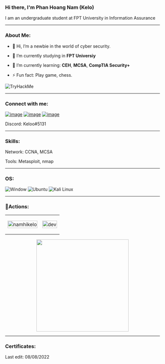 <!-- Intro -->
### Hi there, I'm Phan Hoang Nam  (Kelo)
I am an undergraduate student at FPT University in Information Assurance

<hr>
<h3 align="left"><b>About Me:</b></h3>

- 🙇 Hi, I’m a newbie in the world of cyber security.

- 🌁 I’m currently studying in **FPT Universiy**

- 🌱 I’m currently learning: **CEH**, **MCSA**, **CompTIA Security+**

- ⚡ Fun fact: Play game, chess.

<div align="left">
<img src="https://tryhackme-badges.s3.amazonaws.com/namhikelo.png" alt="TryHackMe">
</div>

<hr>
<!-- Connect with me -->
<h3 align="left">Connect with me:</h3>
<div align="left">

[![image](https://img.shields.io/badge/Facebook-1877F2?style=for-the-badge&logo=facebook&logoColor=white)](https://www.facebook.com/namhikelo)
[![image](https://img.shields.io/badge/LinkedIn-0077B5?style=for-the-badge&logo=linkedin&logoColor=white)](https://www.linkedin.com/in/namkelo)
[![image](https://img.shields.io/badge/Gmail-D14836?style=for-the-badge&logo=gmail&logoColor=white)](mailto:namphanhoang20@gmail.com)



Discord: Keloo#5131
</div>

<hr>
<!-- Skills -->
<h3 align="left">Skills:</h3>
<p align="left">
Network: CCNA, MCSA

Tools: Metasploit, nmap

</p>
<hr>

<!-- OS-->
<h3 align="left">OS:</h3>
<p align="left">
<img src="https://img.shields.io/badge/Windows-0078D6?style=for-the-badge&logo=windows&logoColor=white" alt="Window">
<img src="https://img.shields.io/badge/Ubuntu-E95420?style=for-the-badge&logo=ubuntu&logoColor=white" alt="Ubuntu" /> 
<img src="https://img.shields.io/badge/Kali_Linux-557C94?style=for-the-badge&logo=kali-linux&logoColor=white" alt="Kali Linux">
</p>

<hr>

<!-- 🔭Actions -->
<h3 align="left">🔭Actions:</h3>
<div align="left">

<table style="width:100%;">
  <tr>
    <td>
      <img src="https://github-readme-stats.vercel.app/api?username=namhikelo&bg_color=FFFFFF00&text_color=179fa3&show_icons=true&count_private=true&include_all_commits=true&custom_title=Hoạt%20động%20trên%20Github" alt="namhikelo" width="100%"/>
    </td>
    <td>
      <p align="center"> 
        <img src="https://cdn.dribbble.com/users/1059583/screenshots/4171367/coding-freak.gif" alt="dev" width="100%"/>
      </p>
    </td>
  </tr>
</table>

<div align="center">
  <img height="300px" src="https://activity-graph.herokuapp.com/graph?username=namhikelo&theme=github"/>
</div>

<hr>
<h3 align="left">Certificates:</h3>
<p align="left">

<p align="center">

</p>

Last edit: 08/08/2022